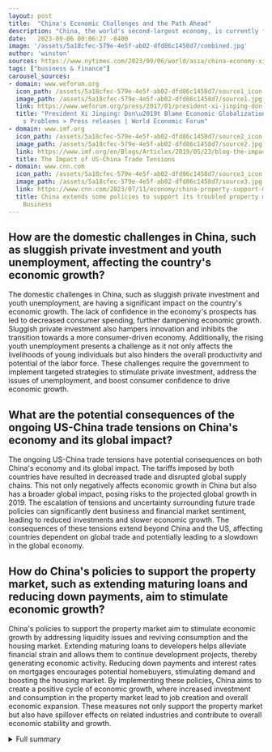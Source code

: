 ```yaml
---
layout: post
title:  "China's Economic Challenges and the Path Ahead"
description: "China, the world's second-largest economy, is currently facing a series of economic challenges that have wide-ranging implications. These challenges, combined with global events and trade tensions, have created a complex economic landscape with significant repercussions."
date:   2023-09-06 00:06:27 -0400
image: '/assets/5a18cfec-579e-4e5f-ab02-dfd86c1458d7/combined.jpg'
author: 'winston'
sources: https://www.nytimes.com/2023/09/06/world/asia/china-economy-xi-jinping.html https://www.weforum.org/press/2017/01/president-xi-jinping-don-t-blame-economic-globalization-for-the-world-s-problems/ https://www.imf.org/en/Blogs/Articles/2019/05/23/blog-the-impact-of-us-china-trade-tensions https://www.cnn.com/2023/07/11/economy/china-property-support-measures-hnk-intl/index.html https://www.imf.org/en/Blogs/Articles/2019/05/23/blog-the-impact-of-us-china-trade-tensions https://www.nbcnews.com/news/world/china-suspends-data-youth-unemployment-rcna99929
tags: ["business & finance"]
carousel_sources:
- domain: www.weforum.org
  icon_path: /assets/5a18cfec-579e-4e5f-ab02-dfd86c1458d7/source1_icon.jpg
  image_path: /assets/5a18cfec-579e-4e5f-ab02-dfd86c1458d7/source1.jpg
  link: https://www.weforum.org/press/2017/01/president-xi-jinping-don-t-blame-economic-globalization-for-the-world-s-problems/
  title: "President Xi Jinping: Don\u2019t Blame Economic Globalization for the World\u2019\
    s Problems > Press releases | World Economic Forum"
- domain: www.imf.org
  icon_path: /assets/5a18cfec-579e-4e5f-ab02-dfd86c1458d7/source2_icon.jpg
  image_path: /assets/5a18cfec-579e-4e5f-ab02-dfd86c1458d7/source2.jpg
  link: https://www.imf.org/en/Blogs/Articles/2019/05/23/blog-the-impact-of-us-china-trade-tensions
  title: The Impact of US-China Trade Tensions
- domain: www.cnn.com
  icon_path: /assets/5a18cfec-579e-4e5f-ab02-dfd86c1458d7/source3_icon.jpg
  image_path: /assets/5a18cfec-579e-4e5f-ab02-dfd86c1458d7/source3.jpg
  link: https://www.cnn.com/2023/07/11/economy/china-property-support-measures-hnk-intl/index.html
  title: China extends some policies to support its troubled property market | CNN
    Business
---
```


## How are the domestic challenges in China, such as sluggish private investment and youth unemployment, affecting the country's economic growth?
The domestic challenges in China, such as sluggish private investment and youth unemployment, are having a significant impact on the country's economic growth. The lack of confidence in the economy's prospects has led to decreased consumer spending, further dampening economic growth. Sluggish private investment also hampers innovation and inhibits the transition towards a more consumer-driven economy. Additionally, the rising youth unemployment presents a challenge as it not only affects the livelihoods of young individuals but also hinders the overall productivity and potential of the labor force. These challenges require the government to implement targeted strategies to stimulate private investment, address the issues of unemployment, and boost consumer confidence to drive economic growth.

## What are the potential consequences of the ongoing US-China trade tensions on China's economy and its global impact?
The ongoing US-China trade tensions have potential consequences on both China's economy and its global impact. The tariffs imposed by both countries have resulted in decreased trade and disrupted global supply chains. This not only negatively affects economic growth in China but also has a broader global impact, posing risks to the projected global growth in 2019. The escalation of tensions and uncertainty surrounding future trade policies can significantly dent business and financial market sentiment, leading to reduced investments and slower economic growth. The consequences of these tensions extend beyond China and the US, affecting countries dependent on global trade and potentially leading to a slowdown in the global economy.

## How do China's policies to support the property market, such as extending maturing loans and reducing down payments, aim to stimulate economic growth?
China's policies to support the property market aim to stimulate economic growth by addressing liquidity issues and reviving consumption and the housing market. Extending maturing loans to developers helps alleviate financial strain and allows them to continue development projects, thereby generating economic activity. Reducing down payments and interest rates on mortgages encourages potential homebuyers, stimulating demand and boosting the housing market. By implementing these policies, China aims to create a positive cycle of economic growth, where increased investment and consumption in the property market lead to job creation and overall economic expansion. These measures not only support the property market but also have spillover effects on related industries and contribute to overall economic stability and growth.


<details>
        <summary>Full summary</summary>
<p>One of the key issues China is grappling with is the need to shift its economy away from real estate and smokestack industries towards innovation and consumer spending. This strategic move, led by President Xi Jinping, aims to secure China's rise in the global arena. However, the transition has not been smooth, and several factors have contributed to the current economic situation.</p>
<p>Consumers in China are feeling gloomy, reflecting a lack of confidence in the economy's prospects. Private investment is also sluggish, further dampening economic growth. The situation is exacerbated by the near-collapse of a major property firm and the crippling debt faced by local governments. Additionally, youth unemployment has continued to rise, presenting a significant challenge for the government.</p>
<p>Amidst these domestic challenges, China is also dealing with the impact of global events, particularly the US-China trade tensions. The tariffs imposed by both countries have reduced trade and disrupted global supply chains. The bilateral trade deficit remains broadly unchanged, and the latest escalation in tensions could significantly dent business and financial market sentiment. The repercussions of these trade tensions extend beyond China and the US, posing risks to the projected global growth in 2019.</p>
<p>Chinese President Xi Jinping has been actively addressing these challenges on the global stage. In his speech at the 47th World Economic Forum Annual Meeting, he emphasized China's commitment to meeting its global responsibilities, including the implementation of the Paris Agreement on climate change. He also called for efforts to rebalance economic globalization, ensuring that its benefits are shared by all. President Xi's defense of globalization and his warnings against blaming it for the world's problems have resonated with leaders from around the world. The need for responsive and responsible leadership was underscored by leaders such as Klaus Schwab and Doris Leuthard.</p>
<p>To bolster its ailing property market and reignite economic growth, China has implemented policies to support the sector. These measures include extending maturing loans to developers, reducing down payments and interest rates on mortgages, and boosting funding channels. More supportive policies are expected in the future, as China aims to deal with liquidity issues and stimulate consumption and the housing market.</p>
<p>China's economic challenges and its response to them have significant implications for both the country and the world. As the second-largest economy, China's domestic issues and global impact cannot be ignored. The ongoing US-China trade tensions, President Xi's defense of globalization, and the measures to revive the property market all contribute to the intricate economic landscape. As the situation continues to evolve, it is crucial for policymakers and leaders to navigate these challenges with responsive and responsible leadership to ensure long-term stability and growth.</p>
<p>This article is a summary of key events and their contexts from various sources.</p>
</details>